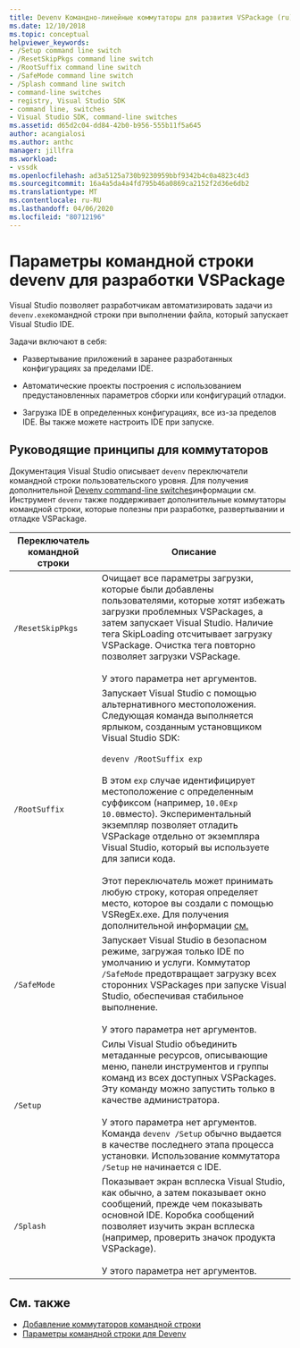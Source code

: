 ```yaml
---
title: Devenv Командно-линейные коммутаторы для развития VSPackage (ru) Документы Майкрософт
ms.date: 12/10/2018
ms.topic: conceptual
helpviewer_keywords:
- /Setup command line switch
- /ResetSkipPkgs command line switch
- /RootSuffix command line switch
- /SafeMode command line switch
- /Splash command line switch
- command-line switches
- registry, Visual Studio SDK
- command line, switches
- Visual Studio SDK, command-line switches
ms.assetid: d65d2c04-dd84-42b0-b956-555b11f5a645
author: acangialosi
ms.author: anthc
manager: jillfra
ms.workload:
- vssdk
ms.openlocfilehash: ad3a5125a730b9230959bbf9342b4c0a4823c4d3
ms.sourcegitcommit: 16a4a5da4a4fd795b46a0869ca2152f2d36e6db2
ms.translationtype: MT
ms.contentlocale: ru-RU
ms.lasthandoff: 04/06/2020
ms.locfileid: "80712196"
---
```

# <a name="devenv-command-line-switches-for-vspackage-development"></a>Параметры командной строки devenv для разработки VSPackage

Visual Studio позволяет разработчикам автоматизировать задачи из `devenv.exe`командной строки при выполнении файла, который запускает Visual Studio IDE.

 Задачи включают в себя:

- Развертывание приложений в заранее разработанных конфигурациях за пределами IDE.

- Автоматические проекты построения с использованием предустановленных параметров сборки или конфигураций отладки.

- Загрузка IDE в определенных конфигурациях, все из-за пределов IDE. Вы также можете настроить IDE при запуске.

## <a name="guidelines-for-switches"></a>Руководящие принципы для коммутаторов

Документация Visual Studio описывает `devenv` переключатели командной строки пользовательского уровня. Для получения дополнительной [Devenv command-line switches](../ide/reference/devenv-command-line-switches.md)информации см. Инструмент `devenv` также поддерживает дополнительные коммутаторы командной строки, которые полезны при разработке, развертывании и отладке VSPackage.

| Переключатель командной строки | Описание |
|---------------------| - |
| `/ResetSkipPkgs` | Очищает все параметры загрузки, которые были добавлены пользователями, которые хотят избежать загрузки проблемных VSPackages, а затем запускает Visual Studio. Наличие тега SkipLoading отсчитывает загрузку VSPackage. Очистка тега повторно позволяет загрузки VSPackage.<br /><br /> У этого параметра нет аргументов. |
| `/RootSuffix` | Запускает Visual Studio с помощью альтернативного местоположения. Следующая команда выполняется ярлыком, созданным установщиком Visual Studio SDK:<br /><br /> `devenv /RootSuffix exp`<br /><br /> В этом `exp` случае идентифицирует местоположение с определенным суффиксом (например, `10.0Exp` `10.0`вместо). Экспериментальный экземпляр позволяет отладить VSPackage отдельно от экземпляра Visual Studio, который вы используете для записи кода.<br /><br /> Этот переключатель может принимать любую строку, которая определяет место, которое вы создали с помощью VSRegEx.exe. Для получения дополнительной информации [см.](../extensibility/the-experimental-instance.md) |
| `/SafeMode` | Запускает Visual Studio в безопасном режиме, загружая только IDE по умолчанию и услуги. Коммутатор `/SafeMode` предотвращает загрузку всех сторонних VSPackages при запуске Visual Studio, обеспечивая стабильное выполнение.<br /><br /> У этого параметра нет аргументов. |
| `/Setup` | Силы Visual Studio объединить метаданные ресурсов, описывающие меню, панели инструментов и группы команд из всех доступных VSPackages. Эту команду можно запустить только в качестве администратора. <br /><br /> У этого параметра нет аргументов. Команда `devenv /Setup` обычно выдается в качестве последнего этапа процесса установки. Использование коммутатора `/Setup` не начинается с IDE.|
| `/Splash` | Показывает экран всплеска Visual Studio, как обычно, а затем показывает окно сообщений, прежде чем показывать основной IDE. Коробка сообщений позволяет изучить экран всплеска (например, проверить значок продукта VSPackage).<br /><br /> У этого параметра нет аргументов. |

## <a name="see-also"></a>См. также

- [Добавление коммутаторов командной строки](../extensibility/adding-command-line-switches.md)
- [Параметры командной строки для Devenv](../ide/reference/devenv-command-line-switches.md)
